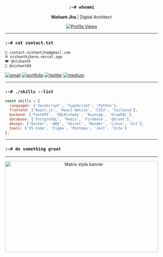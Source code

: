 <div align="center">
  
### `:~# whoami`
**Nishant Jha** | Digital Architect

[![Profile Views](https://komarev.com/ghpvc/?username=thestonedape&label=Profile%20views&color=000000&style=flat-square&labelColor=000000)](https://github.com/thestonedape)

</div>

---

### `:~# cat contact.txt`
```bash
📧 contact.nishantjha@gmail.com
🌐 nishantkjhere.vercel.app
🐦 @nlshantk
📝 @nishant69
```

<p align="left">
<a href="mailto:contact.nishantjha@gmail.com"><img src="https://img.shields.io/badge/Email-000000?style=flat-square&logo=gmail&logoColor=white" alt="email"/></a>
<a href="https://nishantkjhere.vercel.app/"><img src="https://img.shields.io/badge/Portfolio-000000?style=flat-square&logo=netlify&logoColor=white" alt="portfolio"/></a>
<a href="https://twitter.com/nlshantk"><img src="https://img.shields.io/badge/Twitter-000000?style=flat-square&logo=twitter&logoColor=white" alt="twitter"/></a>
<a href="https://medium.com/@nishant69"><img src="https://img.shields.io/badge/Medium-000000?style=flat-square&logo=medium&logoColor=white" alt="medium"/></a>
</p>

---

### `:~# ./skills --list`
```javascript
const skills = {
  languages: ['JavaScript', 'TypeScript', 'Python'],
  frontend: ['React.js', 'React Native', 'CSS3', 'Tailwind'],
  backend: ['FastAPI', 'SQLAlchemy', 'Asyncpg', 'GraphQL'],
  database: ['PostgreSQL', 'Redis', 'Firebase', 'Qdrant'],
  devops: ['Docker', 'AWS', 'Vercel', 'Render', 'Linux', 'Git'],
  tools: ['VS Code', 'Figma', 'Postman', 'Jest', 'Vite']
};
```

---

### `:~# do something great`

---

<div align="center">
  
<img src="https://images.unsplash.com/photo-1505925456693-124134d66749?w=400&auto=format&fit=crop&q=60&ixlib=rb-4.1.0&ixid=M3wxMjA3fDB8MHxzZWFyY2h8MjM4fHxkbyUyMHNvbWV0aGluZyUyMGdyZWF0fGVufDB8MHwwfHx8MA%3D%3D" width="100%" height="300" style="object-fit: cover; object-position: center;" alt="Matrix style banner"/>

</div>
